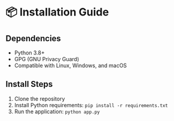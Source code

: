 
# 📦 Installation Guide

## Dependencies
- Python 3.8+
- GPG (GNU Privacy Guard)
- Compatible with Linux, Windows, and macOS

## Install Steps
1. Clone the repository
2. Install Python requirements: `pip install -r requirements.txt`
3. Run the application: `python app.py`
